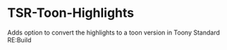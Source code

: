 # TSR-Toon-Highlights
Adds option to convert the highlights to a toon version in Toony Standard RE:Build
